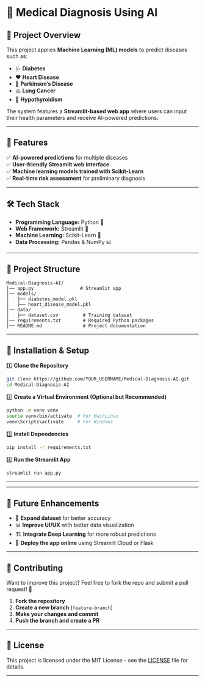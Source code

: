 # 🏥 Medical Diagnosis Using AI

## 📌 Project Overview
This project applies **Machine Learning (ML) models** to predict diseases such as:
- 🩺 **Diabetes**
- ❤️ **Heart Disease**
- 🧠 **Parkinson’s Disease**
- 🫁 **Lung Cancer**
- 🦋 **Hypothyroidism**

The system features a **Streamlit-based web app** where users can input their health parameters and receive AI-powered predictions.

---

## 🚀 Features
✅ **AI-powered predictions** for multiple diseases  
✅ **User-friendly Streamlit web interface**  
✅ **Machine learning models trained with Scikit-Learn**  
✅ **Real-time risk assessment** for preliminary diagnosis  

---

## 🛠️ Tech Stack
- **Programming Language:** Python 🐍  
- **Web Framework:** Streamlit 🎨  
- **Machine Learning:** Scikit-Learn 🤖  
- **Data Processing:** Pandas & NumPy 📊  

---

## 📂 Project Structure
```
Medical-Diagnosis-AI/
│── app.py                 # Streamlit app
│── models/
│   ├── diabetes_model.pkl
│   ├── heart_disease_model.pkl
│── data/
│   ├── dataset.csv         # Training dataset
│── requirements.txt        # Required Python packages
│── README.md               # Project documentation
```

---

## 🔧 Installation & Setup
1️⃣ **Clone the Repository**
```sh
git clone https://github.com/YOUR_USERNAME/Medical-Diagnosis-AI.git
cd Medical-Diagnosis-AI
```

2️⃣ **Create a Virtual Environment (Optional but Recommended)**
```sh
python -m venv venv
source venv/bin/activate  # For Mac/Linux
venv\Scripts\activate     # For Windows
```

3️⃣ **Install Dependencies**
```sh
pip install -r requirements.txt
```

4️⃣ **Run the Streamlit App**
```sh
streamlit run app.py
```

---



---

## 🔮 Future Enhancements
- 🏥 **Expand dataset** for better accuracy
- 📊 **Improve UI/UX** with better data visualization
- 🏗 **Integrate Deep Learning** for more robust predictions
- 🔗 **Deploy the app online** using Streamlit Cloud or Flask

---

## 🤝 Contributing
Want to improve this project? Feel free to fork the repo and submit a pull request! 🎉

1. **Fork the repository**
2. **Create a new branch** (`feature-branch`)
3. **Make your changes and commit**
4. **Push the branch and create a PR**

---

## 📜 License
This project is licensed under the MIT License - see the [LICENSE](LICENSE) file for details.

---

  
